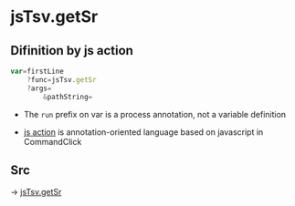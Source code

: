 # jsTsv.getSr

## Difinition by js action

```js.js
var=firstLine
	?func=jsTsv.getSr
	?args=
		&pathString=
```

- The `run` prefix on var is a process annotation, not a variable definition

- [js action](#) is annotation-oriented language based on javascript in CommandClick

## Src

-> [jsTsv.getSr](https://github.com/puutaro/CommandClick/blob/master/app/src/main/java/com/puutaro/commandclick/fragment_lib/terminal_fragment/js_interface/tsv/JsTsv.kt#L43)


